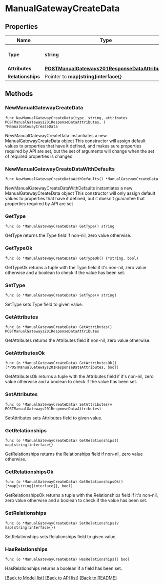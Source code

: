 # ManualGatewayCreateData

## Properties

Name | Type | Description | Notes
------------ | ------------- | ------------- | -------------
**Type** | **string** | The resource&#39;s type | [default to "manual_gateways"]
**Attributes** | [**POSTManualGateways201ResponseDataAttributes**](POSTManualGateways201ResponseDataAttributes.md) |  | 
**Relationships** | Pointer to **map[string]interface{}** |  | [optional] 

## Methods

### NewManualGatewayCreateData

`func NewManualGatewayCreateData(type_ string, attributes POSTManualGateways201ResponseDataAttributes, ) *ManualGatewayCreateData`

NewManualGatewayCreateData instantiates a new ManualGatewayCreateData object
This constructor will assign default values to properties that have it defined,
and makes sure properties required by API are set, but the set of arguments
will change when the set of required properties is changed

### NewManualGatewayCreateDataWithDefaults

`func NewManualGatewayCreateDataWithDefaults() *ManualGatewayCreateData`

NewManualGatewayCreateDataWithDefaults instantiates a new ManualGatewayCreateData object
This constructor will only assign default values to properties that have it defined,
but it doesn't guarantee that properties required by API are set

### GetType

`func (o *ManualGatewayCreateData) GetType() string`

GetType returns the Type field if non-nil, zero value otherwise.

### GetTypeOk

`func (o *ManualGatewayCreateData) GetTypeOk() (*string, bool)`

GetTypeOk returns a tuple with the Type field if it's non-nil, zero value otherwise
and a boolean to check if the value has been set.

### SetType

`func (o *ManualGatewayCreateData) SetType(v string)`

SetType sets Type field to given value.


### GetAttributes

`func (o *ManualGatewayCreateData) GetAttributes() POSTManualGateways201ResponseDataAttributes`

GetAttributes returns the Attributes field if non-nil, zero value otherwise.

### GetAttributesOk

`func (o *ManualGatewayCreateData) GetAttributesOk() (*POSTManualGateways201ResponseDataAttributes, bool)`

GetAttributesOk returns a tuple with the Attributes field if it's non-nil, zero value otherwise
and a boolean to check if the value has been set.

### SetAttributes

`func (o *ManualGatewayCreateData) SetAttributes(v POSTManualGateways201ResponseDataAttributes)`

SetAttributes sets Attributes field to given value.


### GetRelationships

`func (o *ManualGatewayCreateData) GetRelationships() map[string]interface{}`

GetRelationships returns the Relationships field if non-nil, zero value otherwise.

### GetRelationshipsOk

`func (o *ManualGatewayCreateData) GetRelationshipsOk() (*map[string]interface{}, bool)`

GetRelationshipsOk returns a tuple with the Relationships field if it's non-nil, zero value otherwise
and a boolean to check if the value has been set.

### SetRelationships

`func (o *ManualGatewayCreateData) SetRelationships(v map[string]interface{})`

SetRelationships sets Relationships field to given value.

### HasRelationships

`func (o *ManualGatewayCreateData) HasRelationships() bool`

HasRelationships returns a boolean if a field has been set.


[[Back to Model list]](../README.md#documentation-for-models) [[Back to API list]](../README.md#documentation-for-api-endpoints) [[Back to README]](../README.md)


